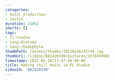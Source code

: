 ```yaml
---
categories:
- music production
- twitch
duration: 11052
shorts: []
tags:
- fl-studio
- song-diatoma
- song-rhodophyta
thumbPath: /assets/thumbs/20220226235744.jpg
thumbUri: /videos/682428330/pictures/1578459502
timestamp: 2022-02-26T17:57:44-06:00
title: making chill music in FL Studio
videoId: '682428330'
---
```


